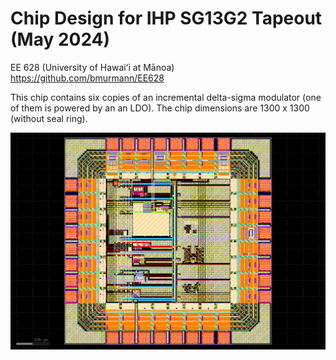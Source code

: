 # Chip Design for IHP SG13G2 Tapeout (May 2024)

EE 628 (University of Hawaiʻi at Mānoa)  
https://github.com/bmurmann/EE628

This chip contains six copies of an incremental delta-sigma modulator (one of them is powered by an an LDO). The chip dimensions are 1300 x 1300 (without seal ring).

![EE 628 Chip](UHEE628_S2024.png)